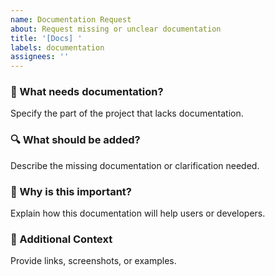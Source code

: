 ```yaml
---
name: Documentation Request
about: Request missing or unclear documentation
title: '[Docs] '
labels: documentation
assignees: ''
---
```


### 📖 What needs documentation?

Specify the part of the project that lacks documentation.

### 🔍 What should be added?

Describe the missing documentation or clarification needed.

### 🚀 Why is this important?

Explain how this documentation will help users or developers.

### 📌 Additional Context

Provide links, screenshots, or examples.
